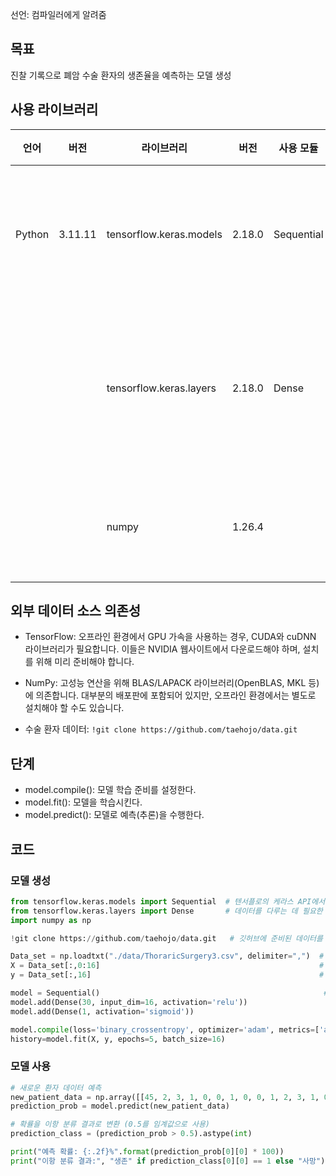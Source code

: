 선언: 컴파일러에게 알려줌

## 목표
진찰 기록으로 폐암 수술 환자의 생존율을 예측하는 모델 생성



## 사용 라이브러리
|언어|버전|라이브러리|버전|사용 모듈|용도|
|---|---|---|---|---|---|
|Python|3.11.11|tensorflow.keras.models|2.18.0|Sequential|전체 모델 구조를 정의|
|||tensorflow.keras.layers|2.18.0|Dense|모델 내부의 개별 층을 구성|
|||numpy|1.26.4||데이터 불러오기|



## 외부 데이터 소스 의존성
- TensorFlow: 오프라인 환경에서 GPU 가속을 사용하는 경우, CUDA와 cuDNN 라이브러리가 필요합니다. 이들은 NVIDIA 웹사이트에서 다운로드해야 하며, 설치를 위해 미리 준비해야 합니다.

- NumPy: 고성능 연산을 위해 BLAS/LAPACK 라이브러리(OpenBLAS, MKL 등)에 의존합니다. 대부분의 배포판에 포함되어 있지만, 오프라인 환경에서는 별도로 설치해야 할 수도 있습니다.

- 수술 환자 데이터: `!git clone https://github.com/taehojo/data.git`

## 단계

- model.compile(): 모델 학습 준비를 설정한다.
- model.fit(): 모델을 학습시킨다.
- model.predict(): 모델로 예측(추론)을 수행한다.


## 코드

### 모델 생성
```python
from tensorflow.keras.models import Sequential  # 텐서플로의 케라스 API에서 필요한 함수들을 불러옵니다.
from tensorflow.keras.layers import Dense       # 데이터를 다루는 데 필요한 라이브러리를 불러옵니다.
import numpy as np

!git clone https://github.com/taehojo/data.git   # 깃허브에 준비된 데이터를 가져옵니다.

Data_set = np.loadtxt("./data/ThoraricSurgery3.csv", delimiter=",")  # 수술 환자 데이터를 불러옵니다.
X = Data_set[:,0:16]                                                 # 환자의 진찰 기록을 X로 지정합니다.
y = Data_set[:,16]                                                   # 수술 후 사망/생존 여부를 y로 지정합니다.

model = Sequential()                                                  # 딥러닝 모델의 구조를 결정합니다.
model.add(Dense(30, input_dim=16, activation='relu'))
model.add(Dense(1, activation='sigmoid'))

model.compile(loss='binary_crossentropy', optimizer='adam', metrics=['accuracy'])  # 딥러닝 모델을 실행합니다.
history=model.fit(X, y, epochs=5, batch_size=16)

```

### 모델 사용
```python
# 새로운 환자 데이터 예측
new_patient_data = np.array([[45, 2, 3, 1, 0, 0, 1, 0, 0, 1, 2, 3, 1, 0, 1, 0]])
prediction_prob = model.predict(new_patient_data)

# 확률을 이항 분류 결과로 변환 (0.5를 임계값으로 사용)
prediction_class = (prediction_prob > 0.5).astype(int)

print("예측 확률: {:.2f}%".format(prediction_prob[0][0] * 100))
print("이항 분류 결과:", "생존" if prediction_class[0][0] == 1 else "사망")
```
